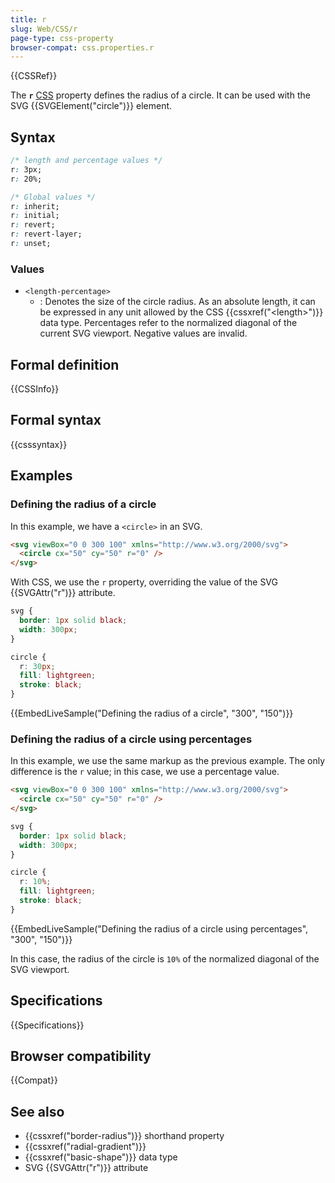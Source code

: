 ```yaml
---
title: r
slug: Web/CSS/r
page-type: css-property
browser-compat: css.properties.r
---
```


{{CSSRef}}

The **`r`** [CSS](/en-US/docs/Web/CSS) property defines the radius of a circle. It can be used with the SVG {{SVGElement("circle")}} element.

## Syntax

```css
/* length and percentage values */
r: 3px;
r: 20%;

/* Global values */
r: inherit;
r: initial;
r: revert;
r: revert-layer;
r: unset;
```

### Values

- `<length-percentage>`
  - : Denotes the size of the circle radius. As an absolute length, it can be expressed in any unit allowed by the CSS {{cssxref("&lt;length&gt;")}} data type. Percentages refer to the normalized diagonal of the current SVG viewport. Negative values are invalid.

## Formal definition

{{CSSInfo}}

## Formal syntax

{{csssyntax}}

## Examples

### Defining the radius of a circle

In this example, we have a `<circle>` in an SVG.

```html
<svg viewBox="0 0 300 100" xmlns="http://www.w3.org/2000/svg">
  <circle cx="50" cy="50" r="0" />
</svg>
```

With CSS, we use the `r` property, overriding the value of the SVG {{SVGAttr("r")}} attribute.

```css
svg {
  border: 1px solid black;
  width: 300px;
}

circle {
  r: 30px;
  fill: lightgreen;
  stroke: black;
}
```

{{EmbedLiveSample("Defining the radius of a circle", "300", "150")}}

### Defining the radius of a circle using percentages

In this example, we use the same markup as the previous example. The only difference is the `r` value; in this case, we use a percentage value.

```html hidden
<svg viewBox="0 0 300 100" xmlns="http://www.w3.org/2000/svg">
  <circle cx="50" cy="50" r="0" />
</svg>
```

```css
svg {
  border: 1px solid black;
  width: 300px;
}

circle {
  r: 10%;
  fill: lightgreen;
  stroke: black;
}
```

{{EmbedLiveSample("Defining the radius of a circle using percentages", "300", "150")}}

In this case, the radius of the circle is `10%` of the normalized diagonal of the SVG viewport.

## Specifications

{{Specifications}}

## Browser compatibility

{{Compat}}

## See also

- {{cssxref("border-radius")}} shorthand property
- {{cssxref("radial-gradient")}}
- {{cssxref("basic-shape")}} data type
- SVG {{SVGAttr("r")}} attribute
